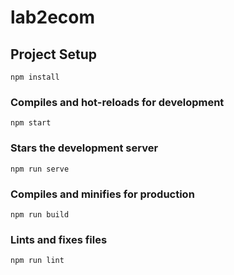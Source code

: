 # lab2ecom

## Project Setup

```
npm install
```

### Compiles and hot-reloads for development

```
npm start
```

### Stars the development server


```
npm run serve
```

### Compiles and minifies for production
```
npm run build
```

### Lints and fixes files
```
npm run lint
```